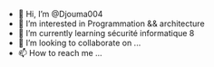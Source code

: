 - 👋 Hi, I’m @Djouma004
- 👀 I’m interested in Programmation && architecture 
- 🌱 I’m currently learning sécurité informatique 8
- 💞️ I’m looking to collaborate on ...
- 📫 How to reach me ...

<!---
Djouma004/Djouma004 is a ✨ special ✨ repository because its `README.md` (this file) appears on your GitHub profile.
You can click the Preview link to take a look at your changes.
--->
